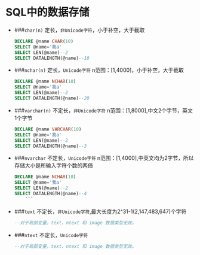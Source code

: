SQL中的数据存储
===
- ###`char(n)` 定长，`非Unicode字符`，小于补空，大于截取
	```sql
	DECLARE @name CHAR(10)
	SELECT @name='我a'
	SELECT LEN(@name)--2
	SELECT DATALENGTH(@name)--10
	```
	
- ###`nchar(n)` 定长，`Unicode字符` n范围：[1,4000]，小于补空，大于截取
	```sql
	DECLARE @name NCHAR(10)
	SELECT @name='我a'
	SELECT LEN(@name)--2
	SELECT DATALENGTH(@name)--20
	```

- ###`varchar(n)` 不定长，`非Unicode字符` n范围：[1,8000],中文2个字节，英文1个字节

	```sql
	DECLARE @name VARCHAR(10)
	SELECT @name='我a'
	SELECT LEN(@name)--2
	SELECT DATALENGTH(@name)--3
	```

- ###`nvarchar` 不定长，`Unicode字符` n范围：[1,4000],中英文均为2字节，所以存储大小是所输入字符个数的两倍

	```sql
	DECLARE @name NCHAR(10)
	SELECT @name='我a'
	SELECT LEN(@name)--2
	SELECT DATALENGTH(@name)--4
		```

- ###`text` 不定长，`非Unicode字符`,最大长度为2^31-1(2,147,483,647)个字符

	```sql
	--对于局部变量，text、ntext 和 image 数据类型无效。
	```

- ###`ntext` 不定长，`Unicode字符`

	```sql
	--对于局部变量，text、ntext 和 image 数据类型无效。
	```

